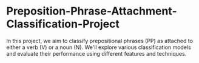 # Preposition-Phrase-Attachment-Classification-Project
In this project, we aim to classify prepositional phrases (PP) as attached to either a verb (V) or a noun (N). We'll explore various classification models and evaluate their performance using different features and techniques.
